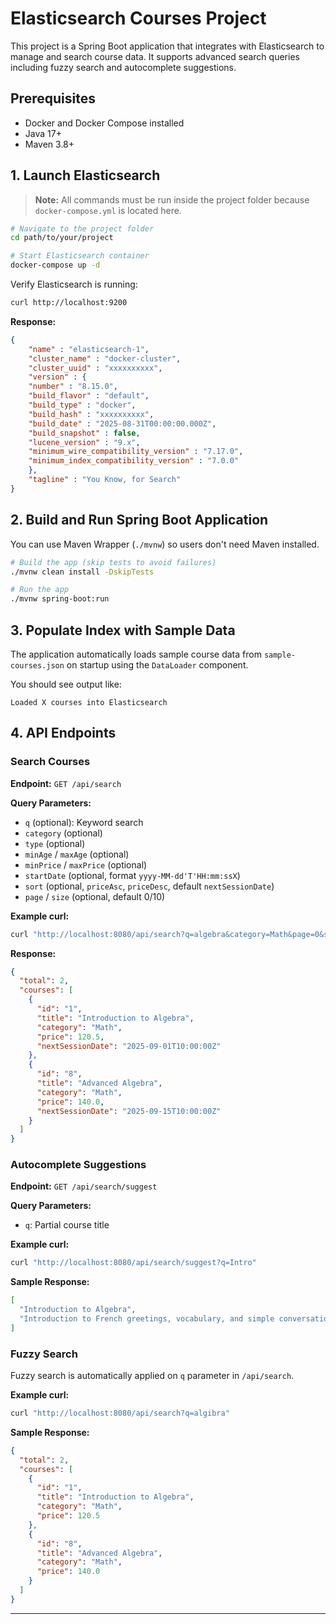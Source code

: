 # Elasticsearch Courses Project

This project is a Spring Boot application that integrates with Elasticsearch to manage and search course data. It supports advanced search queries including fuzzy search and autocomplete suggestions.

## Prerequisites

* Docker and Docker Compose installed
* Java 17+
* Maven 3.8+

## 1. Launch Elasticsearch

> **Note:** All commands must be run inside the project folder because `docker-compose.yml` is located here.

```bash
# Navigate to the project folder
cd path/to/your/project

# Start Elasticsearch container
docker-compose up -d
```

Verify Elasticsearch is running:

```bash
curl http://localhost:9200
```

**Response:**
```json
{
    "name" : "elasticsearch-1",
    "cluster_name" : "docker-cluster",
    "cluster_uuid" : "xxxxxxxxxx",
    "version" : {
    "number" : "8.15.0",
    "build_flavor" : "default",
    "build_type" : "docker",
    "build_hash" : "xxxxxxxxxx",
    "build_date" : "2025-08-31T00:00:00.000Z",
    "build_snapshot" : false,
    "lucene_version" : "9.x",
    "minimum_wire_compatibility_version" : "7.17.0",
    "minimum_index_compatibility_version" : "7.0.0"
    },
    "tagline" : "You Know, for Search"
}
```

## 2. Build and Run Spring Boot Application

You can use Maven Wrapper (`./mvnw`) so users don't need Maven installed.

```bash
# Build the app (skip tests to avoid failures)
./mvnw clean install -DskipTests

# Run the app
./mvnw spring-boot:run
```

## 3. Populate Index with Sample Data

The application automatically loads sample course data from `sample-courses.json` on startup using the `DataLoader` component.

You should see output like:

```
Loaded X courses into Elasticsearch
```

## 4. API Endpoints

### Search Courses

**Endpoint:** `GET /api/search`

**Query Parameters:**

* `q` (optional): Keyword search
* `category` (optional)
* `type` (optional)
* `minAge` / `maxAge` (optional)
* `minPrice` / `maxPrice` (optional)
* `startDate` (optional, format `yyyy-MM-dd'T'HH:mm:ssX`)
* `sort` (optional, `priceAsc`, `priceDesc`, default `nextSessionDate`)
* `page` / `size` (optional, default 0/10)

**Example curl:**

```bash
curl "http://localhost:8080/api/search?q=algebra&category=Math&page=0&size=5"
```

**Response:**

```json
{
  "total": 2,
  "courses": [
    {
      "id": "1",
      "title": "Introduction to Algebra",
      "category": "Math",
      "price": 120.5,
      "nextSessionDate": "2025-09-01T10:00:00Z"
    },
    {
      "id": "8",
      "title": "Advanced Algebra",
      "category": "Math",
      "price": 140.0,
      "nextSessionDate": "2025-09-15T10:00:00Z"
    }
  ]
}
```

### Autocomplete Suggestions

**Endpoint:** `GET /api/search/suggest`

**Query Parameters:**

* `q`: Partial course title

**Example curl:**

```bash
curl "http://localhost:8080/api/search/suggest?q=Intro"
```

**Sample Response:**

```json
[
  "Introduction to Algebra",
  "Introduction to French greetings, vocabulary, and simple conversation"
]
```

### Fuzzy Search

Fuzzy search is automatically applied on `q` parameter in `/api/search`.

**Example curl:**

```bash
curl "http://localhost:8080/api/search?q=algibra"
```

**Sample Response:**

```json
{
  "total": 2,
  "courses": [
    {
      "id": "1",
      "title": "Introduction to Algebra",
      "category": "Math",
      "price": 120.5
    },
    {
      "id": "8",
      "title": "Advanced Algebra",
      "category": "Math",
      "price": 140.0
    }
  ]
}
```

---
